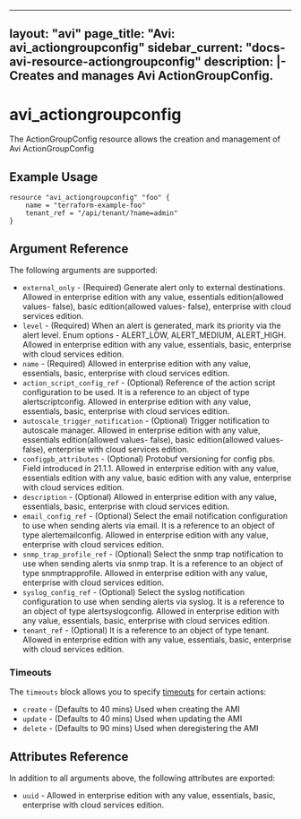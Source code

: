 <!--
    Copyright 2021 VMware, Inc.
    SPDX-License-Identifier: Mozilla Public License 2.0
-->
---
layout: "avi"
page_title: "Avi: avi_actiongroupconfig"
sidebar_current: "docs-avi-resource-actiongroupconfig"
description: |-
  Creates and manages Avi ActionGroupConfig.
---

# avi_actiongroupconfig

The ActionGroupConfig resource allows the creation and management of Avi ActionGroupConfig

## Example Usage

```hcl
resource "avi_actiongroupconfig" "foo" {
    name = "terraform-example-foo"
    tenant_ref = "/api/tenant/?name=admin"
}
```

## Argument Reference

The following arguments are supported:

* `external_only` - (Required) Generate alert only to external destinations. Allowed in enterprise edition with any value, essentials edition(allowed values- false), basic edition(allowed values- false), enterprise with cloud services edition.
* `level` - (Required) When an alert is generated, mark its priority via the alert level. Enum options - ALERT_LOW, ALERT_MEDIUM, ALERT_HIGH. Allowed in enterprise edition with any value, essentials, basic, enterprise with cloud services edition.
* `name` - (Required) Allowed in enterprise edition with any value, essentials, basic, enterprise with cloud services edition.
* `action_script_config_ref` - (Optional) Reference of the action script configuration to be used. It is a reference to an object of type alertscriptconfig. Allowed in enterprise edition with any value, essentials, basic, enterprise with cloud services edition.
* `autoscale_trigger_notification` - (Optional) Trigger notification to autoscale manager. Allowed in enterprise edition with any value, essentials edition(allowed values- false), basic edition(allowed values- false), enterprise with cloud services edition.
* `configpb_attributes` - (Optional) Protobuf versioning for config pbs. Field introduced in 21.1.1. Allowed in enterprise edition with any value, essentials edition with any value, basic edition with any value, enterprise with cloud services edition.
* `description` - (Optional) Allowed in enterprise edition with any value, essentials, basic, enterprise with cloud services edition.
* `email_config_ref` - (Optional) Select the email notification configuration to use when sending alerts via email. It is a reference to an object of type alertemailconfig. Allowed in enterprise edition with any value, enterprise with cloud services edition.
* `snmp_trap_profile_ref` - (Optional) Select the snmp trap notification to use when sending alerts via snmp trap. It is a reference to an object of type snmptrapprofile. Allowed in enterprise edition with any value, enterprise with cloud services edition.
* `syslog_config_ref` - (Optional) Select the syslog notification configuration to use when sending alerts via syslog. It is a reference to an object of type alertsyslogconfig. Allowed in enterprise edition with any value, essentials, basic, enterprise with cloud services edition.
* `tenant_ref` - (Optional) It is a reference to an object of type tenant. Allowed in enterprise edition with any value, essentials, basic, enterprise with cloud services edition.


### Timeouts

The `timeouts` block allows you to specify [timeouts](https://www.terraform.io/docs/configuration/resources.html#timeouts) for certain actions:

* `create` - (Defaults to 40 mins) Used when creating the AMI
* `update` - (Defaults to 40 mins) Used when updating the AMI
* `delete` - (Defaults to 90 mins) Used when deregistering the AMI

## Attributes Reference

In addition to all arguments above, the following attributes are exported:

* `uuid` -  Allowed in enterprise edition with any value, essentials, basic, enterprise with cloud services edition.

